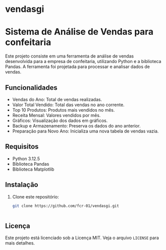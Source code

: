 # vendasgi

# Sistema de Análise de Vendas para confeitaria

Este projeto consiste em uma ferramenta de análise de vendas desenvolvida para a empresa de confeitaria, utilizando Python e a biblioteca Pandas. A ferramenta foi projetada para processar e analisar dados de vendas. 


## Funcionalidades

- Vendas do Ano: Total de vendas realizadas.
- Valor Total Vendido: Total das vendas no ano corrente.
- Top 10 Produtos: Produtos mais vendidos no mês.
- Receita Mensal: Valores vendidos por mês.
- Gráficos: Visualização dos dados em gráficos.
- Backup e Armazenamento: Preserva os dados do ano anterior.
- Preparação para Novo Ano: Inicializa uma nova tabela de vendas vazia.


## Requisitos

- Python 3.12.5
- Biblioteca Pandas 
- Biblioteca Matplotlib 


## Instalação

1. Clone este repositório:
   ```bash
   git clone https://github.com/fcr-01/vendasgi.git
 

## Licença
Este projeto está licenciado sob a Licença MIT. Veja o arquivo `LICENSE` para mais detalhes.

